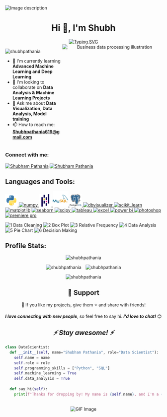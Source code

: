 
<img align="center" width="900" height="220" src="https://github.com/user-attachments/assets/57431065-d80c-44bf-978c-893559240a56" alt="Image description">

<h1 align="center">Hi 👋, I'm Shubh</h1>

<p align="center">
  <a href="https://git.io/typing-svg">
    <img src="https://readme-typing-svg.demolab.com?font=Fira+Code&pause=1000&color=ff4d6d&width=560&lines=Welcome+to+My+Digital+Space...;A+Data+Science+Enthusiast+with+a+Curious+Face;Crafting+Insights+with+Precision+and+Grace" alt="Typing SVG" />
  </a>
<br> 
<img align="right" height= "290" width="320" src="https://github.com/user-attachments/assets/cfd47c7a-a46d-46f4-ba2f-8d2842f800ff" alt="Business data processing illustration">

<p align="left"> <img src="https://komarev.com/ghpvc/?username=shubhpathania&label=Profile%20views&color=0e75b6&style=flat" alt="shubhpathania"/> </p>

- 🌱 I'm currently learning **Advanced Machine Learning and Deep Learning**
- 👯 I'm looking to collaborate on **Data Analysis & Machine Learning Projects**
- 💬 Ask me about **Data Visualization, Data Analysis, Model training**
- 📫 How to reach me: **Shubhpathania619@gmail.com**

# <h3 align="left">Connect with me:</h3>
<p align="left">
<a href="https://linkedin.com/in/shubham-pathania-0b4bb8147" target="blank"><img align="center" src="https://raw.githubusercontent.com/rahuldkjain/github-profile-readme-generator/master/src/images/icons/Social/linked-in-alt.svg" alt="Shubham Pathania" height="30" width="40" /></a>
<a href="https://www.hackerrank.com/shubhpathania619" target="blank"><img align="center" src="https://raw.githubusercontent.com/rahuldkjain/github-profile-readme-generator/master/src/images/icons/Social/hackerrank.svg" alt="Shubham Pathania" height="30" width="40" /></a>
</p>

<h2 align="left">Languages and Tools:</h2>
<p align="left">
<a href="https://www.python.org" target="_blank" rel="noreferrer"> <img src="https://raw.githubusercontent.com/devicons/devicon/master/icons/python/python-original.svg" alt="python" width="40" height="40"/> </a>
<a href="https://numpy.org/" target="_blank" rel="noreferrer"> <img src="https://numpy.org/images/logo.svg" alt="numpy" width="40" height="40"/> </a>
<a href="https://pandas.pydata.org/" target="_blank" rel="noreferrer"> <img src="https://raw.githubusercontent.com/devicons/devicon/2ae2a900d2f041da66e950e4d48052658d850630/icons/pandas/pandas-original.svg" alt="pandas" width="40" height="40"/> </a>
<a href="https://www.mysql.com/" target="_blank" rel="noreferrer"> <img src="https://raw.githubusercontent.com/devicons/devicon/master/icons/mysql/mysql-original-wordmark.svg" alt="mysql" width="50" height="50"/> </a>
<a href="https://www.postgresql.org" target="_blank" rel="noreferrer"> <img src="https://raw.githubusercontent.com/devicons/devicon/master/icons/postgresql/postgresql-original-wordmark.svg" alt="postgresql" width="40" height="40"/> </a>
<a href="https://www.dbvis.com/" target="_blank" rel="noreferrer"> <img src="https://encrypted-tbn0.gstatic.com/images?q=tbn:ANd9GcTRdf4SSGad_H4cGclysSIS12KuUEnR-U_DiQ&s" alt="dbvisualizer" width="50" height="50"/> </a>
<a href="https://scikit-learn.org/" target="_blank" rel="noreferrer"> <img src="https://upload.wikimedia.org/wikipedia/commons/0/05/Scikit_learn_logo_small.svg" alt="scikit_learn" width="50" height="45"/> </a>
<a href="https://matplotlib.org/" target="_blank" rel="noreferrer"> <img src="https://matplotlib.org/stable/_images/sphx_glr_logos2_001.png" alt="matplotlib" width="40" height="40"/></a>
<a href="https://seaborn.pydata.org/" target="_blank" rel="noreferrer"> <img src="https://seaborn.pydata.org/_images/logo-mark-lightbg.svg" alt="seaborn" width="40" height="40"/> </a>
<a href="https://scipy.org/" target="_blank" rel="noreferrer"> <img src="https://scipy.org/images/logo.svg" alt="scipy" width="40" height="40"/> </a>
<a href="https://www.tableau.com/" target="_blank" rel="noreferrer"> <img src="https://img.icons8.com/color/48/000000/tableau-software.png" alt="tableau" width="40" height="40"/> </a>
<a href="https://www.microsoft.com/en-us/microsoft-365/excel" target="_blank" rel="noreferrer"> <img src="https://img.icons8.com/color/48/000000/microsoft-excel-2019--v1.png" alt="excel" width="40" height="40"/> </a>
<a href="https://powerbi.microsoft.com/" target="_blank" rel="noreferrer"> <img src="https://www.vectorlogo.zone/logos/microsoft_powerbi/microsoft_powerbi-icon.svg" alt="power bi" width="40" height="40"/> </a>
<a href="https://www.adobe.com/products/photoshop.html" target="_blank" rel="noreferrer"> <img src="https://cdn.jsdelivr.net/gh/devicons/devicon/icons/photoshop/photoshop-plain.svg" alt="photoshop" width="40" height="40"/> </a>
<a href="https://www.adobe.com/products/premiere.html" target="_blank" rel="noreferrer"> <img src="https://cdn.jsdelivr.net/gh/devicons/devicon/icons/premierepro/premierepro-plain.svg" alt="premiere pro" width="40" height="40"/> </a>
  </p>

![1 Data Cleaning](https://github.com/user-attachments/assets/32beb243-abf9-422f-8975-7d21dc226e10)
![2 Box Plot](https://github.com/user-attachments/assets/96776c19-ff3d-4ece-8a67-5fca44a9bec0)
![3 Relative Frequency](https://github.com/user-attachments/assets/f7885190-fc37-4dad-9339-4ff8b24b7452)
![4 Data Analysis](https://github.com/user-attachments/assets/d73fe458-1f14-4c0d-b2db-38abe0e45053)
![5 Pie Chart](https://github.com/user-attachments/assets/e459a512-9f0d-4c0e-a46e-00c678a760f3)
![6 Decision Making](https://github.com/user-attachments/assets/7bdce3bc-3dde-457b-9b81-e571953da909)

<h2 align="left">Profile Stats:</h2>
<p align="center">
  <img src="https://github-profile-summary-cards.vercel.app/api/cards/profile-details?username=shubhpathania&theme=dracula" alt="shubhpathania" />
</p>

<div align="center">
  <img src="https://github-profile-summary-cards.vercel.app/api/cards/stats?username=shubhpathania&theme=dracula" alt="shubhpathania" style="display:inline-block; margin-right: 10px;" />
  <img src="https://github-profile-summary-cards.vercel.app/api/cards/productive-time?username=shubhpathania&theme=dracula&utcOffset=8" alt="shubhpathania" style="display:inline-block;" />
</div>
<p align="center">
  <img src="https://streak-stats.demolab.com?user=shubhpathania&theme=dracula" alt="shubhpathania"/>
</p>

<h2 align="center">🤝 Support</h2>
<p align="center">💙 If you like my projects, give them ⭐ and share with friends!</p>
<p align="center"><strong><em>I love connecting with new people</em></strong>, so feel free to say hi.<strong><em> I'd love to chat!</em></strong> 😊</p>

<h2 align="center"><strong><em>⚡️ Stay awesome! ⚡️</em></strong></h2>

```python
class DataScientist:
  def __init__(self, name="Shubham Pathania", role="Data Scientist"):
    self.name = name
    self.role = role
    self.programming_skills = ["Python", "SQL"]
    self.machine_learning = True
    self.data_analysis = True

  def say_hi(self):
    print(f"Thanks for dropping by! My name is {self.name}, and I'm a {self.role}. Let's innovate with data!")
```
<br> 

<div align="center">
<img src="https://github.com/user-attachments/assets/25d1c73c-b687-4572-95aa-64cd38a9cfaa" alt="GIF Image" width="180" height="140">
</div>
